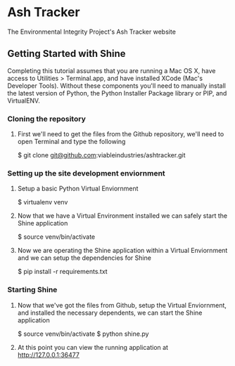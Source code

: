 Ash Tracker
==========

The Environmental Integrity Project's Ash Tracker website


## Getting Started with Shine

Completing this tutorial assumes that you are running a Mac OS X, have access to Utilities > Terminal.app, and have installed XCode (Mac's Developer Tools). Without these components you'll need to manually install the latest version of Python, the Python Installer Package library or PIP, and VirtualENV.

### Cloning the repository

1. First we'll need to get the files from the Github repository, we'll need to open Terminal and type the following

    $ git clone git@github.com:viableindustries/ashtracker.git
    

### Setting up the site development enviornment

1. Setup a basic Python Virtual Enviornment

    $ virtualenv venv
    
2. Now that we have a Virtual Environment installed we can safely start the Shine application

    $ source venv/bin/activate
    
3. Now we are operating the Shine application within a Virtual Enviornment and we can setup the dependencies for Shine

    $ pip install -r requirements.txt

### Starting Shine

1. Now that we've got the files from Github, setup the Virtual Enviornment, and installed the necessary dependents, we can start the Shine application

    $ source venv/bin/activate
    $ python shine.py 
    
2. At this point you can view the running application at http://127.0.0.1:36477